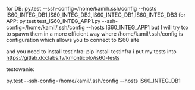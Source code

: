 for DB: py.test --ssh-config=/home/kamil/.ssh/config --hosts IS60_INTEG_DB1,IS60_INTEG_DB2,IS60_INTEG_DB1,IS60_INTEG_DB3
for APP: py.test test_IS60_INTEG_APP1.py --ssh-config=/home/kamil/.ssh/config --hosts IS60_INTEG_APP1
but I will try tox to spawn them in a more efficient way
where /home/kamil/.ssh/config is configuration which allows you to connect to IS60 site

and you need to install testinfra: pip install testinfra
i put my tests into https://gitlab.dcclabs.tv/kmonticolo/is60-tests

testowanie: 

 py.test --ssh-config=/home/kamil/.ssh/config --hosts IS60_INTEG_DB1
